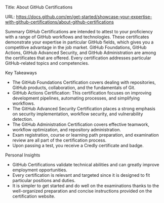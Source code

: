 Title: About GitHub Certifications 

URL: https://docs.github.com/en/get-started/showcase-your-expertise-with-github-certifications/about-github-certifications 

Summary
GitHub Certifications are intended to attest to your proficiency with a range of GitHub workflows and technologies. 
These certificates demonstrate your expertise in particular GitHub fields, which gives you a competitive advantage in the job market. 
GitHub Foundations, GitHub Actions, GitHub Advanced Security, and GitHub Administration are among the certificates that are offered. 
Every certification addresses particular GitHub-related topics and competencies.

Key Takeaways
- The GitHub Foundations Certification covers dealing with repositories, GitHub products, collaboration, and the fundamentals of Git.
- GitHub Actions Certification: This certification focuses on improving development pipelines, automating processes, and simplifying workflows.
- The GitHub Advanced Security Certification places a strong emphasis on security implementation, workflow security, and vulnerability detection.
- The GitHub Administration Certification covers effective teamwork, workflow optimization, and repository administration.
- Exam registration, course or learning path preparation, and examination review are all part of the certification process.
- Upon passing a test, you receive a Credly certificate and badge.

Personal Insights
- GitHub Certifications validate technical abilities and can greatly improve employment opportunities.
- Every certification is relevant and targeted since it is designed to fit particular positions and duties.
- It is simpler to get started and do well on the examinations thanks to the well-organized preparation and concise instructions provided on the certification website.
